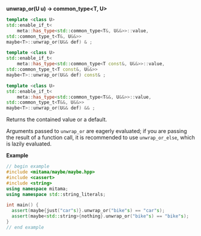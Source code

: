 **unwrap_or(U u) -> common_type&lt;T, U&gt;**


```cpp
template <class U>
std::enable_if_t<
    meta::has_type<std::common_type<T&, U&&>>::value,
std::common_type_t<T&, U&&>>
maybe<T>::unwrap_or(U&& def) & ;

template <class U>
std::enable_if_t<
    meta::has_type<std::common_type<T const&, U&&>>::value,
std::common_type_t<T const&, U&&>>
maybe<T>::unwrap_or(U&& def) const& ;

template <class U>
std::enable_if_t<
    meta::has_type<std::common_type<T&&, U&&>>::value,
std::common_type_t<T&&, U&&>>
maybe<T>::unwrap_or(U&& def) && ;
```

Returns the contained value or a default.

Arguments passed to `unwrap_or` are eagerly evaluated; if you are passing the result of a function call, it is recommended to use `unwrap_or_else`, which is lazily evaluated.

**Example**

```cpp
// begin example
#include <mitama/maybe/maybe.hpp>
#include <cassert>
#include <string>
using namespace mitama;
using namespace std::string_literals;

int main() {
  assert(maybe{just("car"s)}.unwrap_or("bike"s) == "car"s);
  assert(maybe<std::string>{nothing}.unwrap_or("bike"s) == "bike"s);
}
// end example
```


